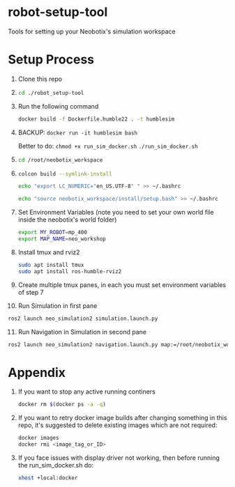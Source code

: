 # robot-setup-tool

Tools for setting up your Neobotix's simulation workspace

# Setup Process

1. Clone this repo

2. ```bash
   cd ./robot_setup-tool
   ```

3. Run the following command 
   ```bash
   docker build -f Dockerfile.humble22 . -t humblesim
   ```

4. BACKUP: 
   ```docker run -it humblesim bash```
   
   Better to do:
   ```chmod +x run_sim_docker.sh```
   ```./run_sim_docker.sh```

5. ```bash
   cd /root/neobotix_workspace
   ```

6. ```bash
   colcon build --symlink-install 

   echo "export LC_NUMERIC="en_US.UTF-8" " >> ~/.bashrc

   echo "source neobotix_workspace/install/setup.bash" >> ~/.bashrc
   ```

7. Set Environment Variables (note you need to set your own world file inside the neobotix's world folder)
   ```bash
   export MY_ROBOT=mp_400
   export MAP_NAME=neo_workshop
   ```

8. Install tmux and rviz2
   ```bash
   sudo apt install tmux
   sudo apt install ros-humble-rviz2
   ```

9. Create multiple tmux panes, in each you must set environment variables of step 7

10. Run Simulation in first pane
   ```bash
   ros2 launch neo_simulation2 simulation.launch.py
   ```

11. Run Navigation in Simulation in second pane
   ```bash
   ros2 launch neo_simulation2 navigation.launch.py map:=/root/neobotix_workspace/src/neo_simulation2/maps/neo_workshop.yaml
   ```

# Appendix

1. If you want to stop any active running continers
   ```bash
   docker rm $(docker ps -a -q)
   ```

2. If you want to retry docker image builds after changing something in this repo, it's suggested to delete existing images which are not required:
   ```bash
   docker images
   docker rmi <image_tag_or_ID>
   ```
3. If you face issues with display driver not working, then before running the run_sim_docker.sh do:
   ```bash
   xhost +local:docker
   ```

